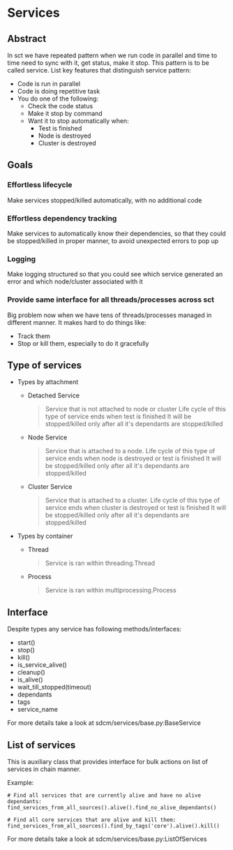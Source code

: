 # Services

## Abstract

In sct we have repeated pattern when we run code in parallel and time to time need to sync with it, get status, make it stop.
This pattern is to be called service.
List key features that distinguish service pattern:
- Code is run in parallel
- Code is doing repetitive task
- You do one of the following:
    - Check the code status
    - Make it stop by command
    - Want it to stop automatically when:
        - Test is finished
        - Node is destroyed
        - Cluster is destroyed

## Goals
### Effortless lifecycle
Make services stopped/killed automatically, with no additional code
### Effortless dependency tracking
Make services to automatically know their dependencies, so that they could be stopped/killed in proper manner, to avoid unexpected errors to pop up
### Logging
Make logging structured so that you could see which service generated an error and which node/cluster associated with it
### Provide same interface for all threads/processes across sct
Big problem now when we have tens of threads/processes managed in different manner. It makes hard to do things like:
- Track them
- Stop or kill them, especially to do it gracefully

## Type of services

* Types by attachment
    * Detached Service
       > Service that is not attached to node or cluster
Life cycle of this type of service ends when test is finished
It will be stopped/killed only after all it's dependants are stopped/killed

    * Node Service
        > Service that is attached to a node.
Life cycle of this type of service ends when node is destroyed or test is finished
It will be stopped/killed only after all it's dependants are stopped/killed

    * Cluster Service
        > Service that is attached to a cluster.
Life cycle of this type of service ends when cluster is destroyed or test is finished
It will be stopped/killed only after all it's dependants are stopped/killed

* Types by container
    * Thread
        > Service is ran within threading.Thread
    * Process
        > Service is ran within multiprocessing.Process

## Interface

Despite types any service has following methods/interfaces:

* start()
* stop()
* kill()
* is_service_alive()
* cleanup()
* is_alive()
* wait_till_stopped(timeout)
* dependants
* tags
* service_name

For more details take a look at sdcm/services/base.py:BaseService

## List of services

This is auxiliary class that provides interface for bulk actions on list of services in chain manner.

Example:
```
# Find all services that are currently alive and have no alive dependants:
find_services_from_all_sources().alive().find_no_alive_dependants()

# Find all core services that are alive and kill them:
find_services_from_all_sources().find_by_tags('core').alive().kill()
```

For more details take a look at sdcm/services/base.py:ListOfServices
